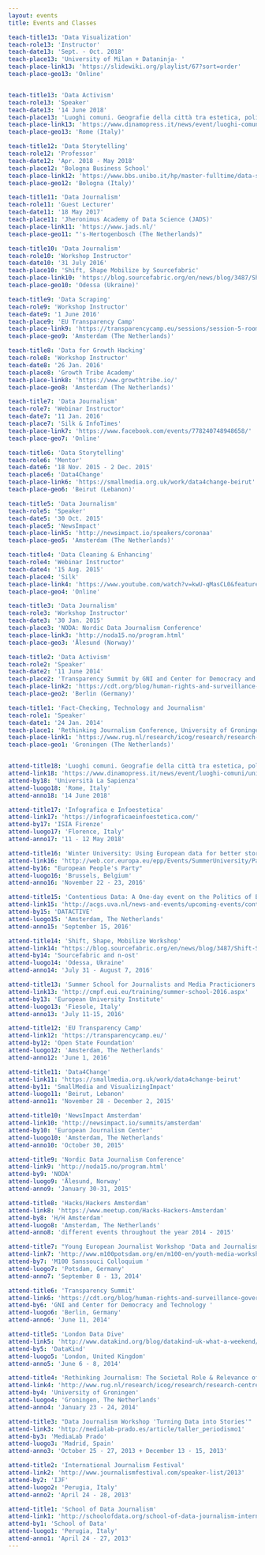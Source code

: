 ```yaml
---
layout: events
title: Events and Classes

teach-title13: 'Data Visualization'
teach-role13: 'Instructor'
teach-date13: 'Sept. - Oct. 2018'
teach-place13: 'University of Milan + Dataninja· '
teach-place-link13: 'https://slidewiki.org/playlist/67?sort=order'
teach-place-geo13: 'Online'


teach-title13: 'Data Activism'
teach-role13: 'Speaker'
teach-date13: '14 June 2018'
teach-place13: 'Luoghi comuni. Geografie della città tra estetica, politica e studi urbani'
teach-place-link13: 'https://www.dinamopress.it/news/event/luoghi-comuni/'
teach-place-geo13: 'Rome (Italy)'

teach-title12: 'Data Storytelling'
teach-role12: 'Professor'
teach-date12: 'Apr. 2018 - May 2018'
teach-place12: 'Bologna Business School'
teach-place-link12: 'https://www.bbs.unibo.it/hp/master-fulltime/data-science/'
teach-place-geo12: 'Bologna (Italy)'

teach-title11: 'Data Journalism'
teach-role11: 'Guest Lecturer'
teach-date11: '18 May 2017'
teach-place11: 'Jheronimus Academy of Data Science (JADS)'
teach-place-link11: 'https://www.jads.nl/'
teach-place-geo11: "'s-Hertogenbosch (The Netherlands)"

teach-title10: 'Data Journalism'
teach-role10: 'Workshop Instructor'
teach-date10: '31 July 2016'
teach-place10: 'Shift, Shape Mobilize by Sourcefabric'
teach-place-link10: 'https://blog.sourcefabric.org/en/news/blog/3487/Shift-Shape-Mobilize-goes-to-Odessa!.htm'
teach-place-geo10: 'Odessa (Ukraine)'

teach-title9: 'Data Scraping'
teach-role9: 'Workshop Instructor'
teach-date9: '1 June 2016'
teach-place9: 'EU Transparency Camp'
teach-place-link9: 'https://transparencycamp.eu/sessions/session-5-room-2/'
teach-place-geo9: 'Amsterdam (The Netherlands)'

teach-title8: 'Data for Growth Hacking'
teach-role8: 'Workshop Instructor'
teach-date8: '26 Jan. 2016'
teach-place8: 'Growth Tribe Academy'
teach-place-link8: 'https://www.growthtribe.io/'
teach-place-geo8: 'Amsterdam (The Netherlands)'

teach-title7: 'Data Journalism'
teach-role7: 'Webinar Instructor'
teach-date7: '11 Jan. 2016'
teach-place7: 'Silk & InfoTimes'
teach-place-link7: 'https://www.facebook.com/events/778240748948658/'
teach-place-geo7: 'Online'

teach-title6: 'Data Storytelling'
teach-role6: 'Mentor'
teach-date6: '18 Nov. 2015 - 2 Dec. 2015'
teach-place6: 'Data4Change'
teach-place-link6: 'https://smallmedia.org.uk/work/data4change-beirut'
teach-place-geo6: 'Beirut (Lebanon)'

teach-title5: 'Data Journalism'
teach-role5: 'Speaker'
teach-date5: '30 Oct. 2015'
teach-place5: 'NewsImpact'
teach-place-link5: 'http://newsimpact.io/speakers/coronaa'
teach-place-geo5: 'Amsterdam (The Netherlands)'

teach-title4: 'Data Cleaning & Enhancing'
teach-role4: 'Webinar Instructor'
teach-date4: '15 Aug. 2015'
teach-place4: 'Silk'
teach-place-link4: 'https://www.youtube.com/watch?v=kwU-qMasCL0&feature=youtu.be'
teach-place-geo4: 'Online'

teach-title3: 'Data Journalism'
teach-role3: 'Workshop Instructor'
teach-date3: '30 Jan. 2015'
teach-place3: 'NODA: Nordic Data Journalism Conference'
teach-place-link3: 'http://noda15.no/program.html'
teach-place-geo3: 'Ålesund (Norway)'

teach-title2: 'Data Activism'
teach-role2: 'Speaker'
teach-date2: '11 June 2014'
teach-place2: 'Transparency Summit by GNI and Center for Democracy and Technology'
teach-place-link2: 'https://cdt.org/blog/human-rights-and-surveillance-governments-must-comply-with-their-transparency-obligations/'
teach-place-geo2: 'Berlin (Germany)'

teach-title1: 'Fact-Checking, Technology and Journalism'
teach-role1: 'Speaker'
teach-date1: '24 Jan. 2014'
teach-place1: 'Rethinking Journalism Conference, University of Groningen'
teach-place-link1: 'https://www.rug.nl/research/icog/research/research-centres/centre-for-journalism-and-mediastudies/events-and-activities/agenda/rethinking-journalism-ii-the-societal-role-relevance-of-journalism-in-a-digital-age?lang=en'
teach-place-geo1: 'Groningen (The Netherlands)'


attend-title18: 'Luoghi comuni. Geografie della città tra estetica, politica e studi urbani'
attend-link18: 'https://www.dinamopress.it/news/event/luoghi-comuni/unibo.it/hp/master-fulltime/data-science/'
attend-by18: 'Università La Sapienza'
attend-luogo18: 'Rome, Italy'
attend-anno18: '14 June 2018'

attend-title17: 'Infografica e Infoestetica'
attend-link17: 'https://infograficaeinfoestetica.com/'
attend-by17: 'ISIA Firenze'
attend-luogo17: 'Florence, Italy'
attend-anno17: '11 - 12 May 2018'

attend-title16: 'Winter University: Using European data for better storytelling'
attend-link16: 'http://web.cor.europa.eu/epp/Events/SummerUniversity/Pages/2016-eppwu-data-journalism.aspx'
attend-by16: "European People's Party"
attend-luogo16: 'Brussels, Belgium'
attend-anno16: 'November 22 - 23, 2016'

attend-title15: 'Contentious Data: A One-day event on the Politics of Big Data for Activism'
attend-link15: 'http://acgs.uva.nl/news-and-events/upcoming-events/content/workshops/2016/09/contentious-data.html'
attend-by15: 'DATACTIVE'
attend-luogo15: 'Amsterdam, The Netherlands'
attend-anno15: 'September 15, 2016'

attend-title14: 'Shift, Shape, Mobilize Workshop'
attend-link14: "https://blog.sourcefabric.org/en/news/blog/3487/Shift-Shape-Mobilize-goes-to-Odessa!.htm"
attend-by14: 'Sourcefabric and n-ost'
attend-luogo14: 'Odessa, Ukraine'
attend-anno14: 'July 31 - August 7, 2016'

attend-title13: 'Summer School for Journalists and Media Practicioners'
attend-link13: 'http://cmpf.eui.eu/training/summer-school-2016.aspx'
attend-by13: 'European University Institute'
attend-luogo13: 'Fiesole, Italy'
attend-anno13: 'July 11-15, 2016'

attend-title12: 'EU Transparency Camp'
attend-link12: 'https://transparencycamp.eu/'
attend-by12: 'Open State Foundation'
attend-luogo12: 'Amsterdam, The Netherlands'
attend-anno12: 'June 1, 2016'

attend-title11: 'Data4Change'
attend-link11: 'https://smallmedia.org.uk/work/data4change-beirut'
attend-by11: 'SmallMedia and VisualizingImpact'
attend-luogo11: 'Beirut, Lebanon'
attend-anno11: 'November 28 - December 2, 2015'

attend-title10: 'NewsImpact Amsterdam'
attend-link10: 'http://newsimpact.io/summits/amsterdam'
attend-by10: 'European Journalism Center'
attend-luogo10: 'Amsterdam, The Netherlands'
attend-anno10: 'October 30, 2015'

attend-title9: 'Nordic Data Journalism Conference'
attend-link9: 'http://noda15.no/program.html'
attend-by9: 'NODA'
attend-luogo9: 'Ålesund, Norway'
attend-anno9: 'January 30-31, 2015'

attend-title8: 'Hacks/Hackers Amsterdam'
attend-link8: 'https://www.meetup.com/Hacks-Hackers-Amsterdam'
attend-by8: 'H/H Amsterdam'
attend-luogo8: 'Amsterdam, The Netherlands'
attend-anno8: 'different events throughout the year 2014 - 2015'

attend-title7: "Young European Journalist Workshop 'Data and Journalism: Between big stories and dirty surveillance'"
attend-link7: 'http://www.m100potsdam.org/en/m100-en/youth-media-workshop/2014.html'
attend-by7: 'M100 Sanssouci Colloquium '
attend-luogo7: 'Potsdam, Germany'
attend-anno7: 'September 8 - 13, 2014'

attend-title6: 'Transparency Summit'
attend-link6: 'https://cdt.org/blog/human-rights-and-surveillance-governments-must-comply-with-their-transparency-obligations/'
attend-by6: 'GNI and Center for Democracy and Technology '
attend-luogo6: 'Berlin, Germany'
attend-anno6: 'June 11, 2014'

attend-title5: 'London Data Dive'
attend-link5: 'http://www.datakind.org/blog/datakind-uk-what-a-weekend/'
attend-by5: 'DataKind'
attend-luogo5: 'London, United Kingdom'
attend-anno5: 'June 6 - 8, 2014'

attend-title4: 'Rethinking Journalism: The Societal Role & Relevance of Journalism in a Digital Age'
attend-link4: 'http://www.rug.nl/research/icog/research/research-centres/centre-for-journalism-and-mediastudies/events-and-activities/agenda/rethinking-journalism-ii-the-societal-role-relevance-of-journalism-in-a-digital-age?lang=en'
attend-by4: 'University of Groningen'
attend-luogo4: 'Groningen, The Netherlands'
attend-anno4: 'January 23 - 24, 2014'

attend-title3: "Data Journalism Workshop 'Turning Data into Stories'"
attend-link3: 'http://medialab-prado.es/article/taller_periodismo1'
attend-by3: 'MediaLab Prado'
attend-luogo3: 'Madrid, Spain'
attend-anno3: 'October 25 - 27, 2013 + December 13 - 15, 2013'

attend-title2: 'International Journalism Festival'
attend-link2: 'http://www.journalismfestival.com/speaker-list/2013'
attend-by2: 'IJF'
attend-luogo2: 'Perugia, Italy'
attend-anno2: 'April 24 - 28, 2013'

attend-title1: 'School of Data Journalism'
attend-link1: 'http://schoolofdata.org/school-of-data-journalism-international-journalism-festival-perugia/'
attend-by1: 'School of Data'
attend-luogo1: 'Perugia, Italy'
attend-anno1: 'April 24 - 27, 2013'
---
```



